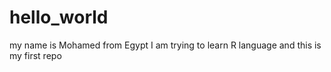 # hello_world
my name is Mohamed from Egypt 
I am trying to learn R language and this is my first repo 
